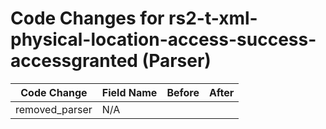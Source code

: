 # Code Changes for rs2-t-xml-physical-location-access-success-accessgranted (Parser)

| Code Change | Field Name | Before | After |
|-------------|------------|--------|-------|
| removed_parser | N/A |  |  |